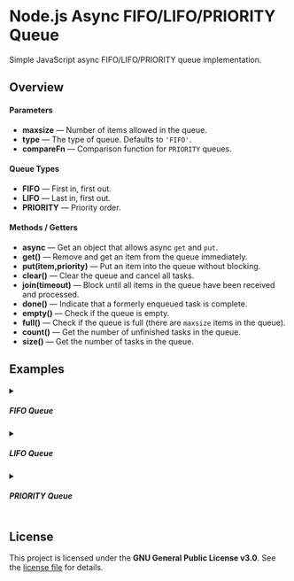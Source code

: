 # Node.js Async FIFO/LIFO/PRIORITY Queue

Simple JavaScript async FIFO/LIFO/PRIORITY queue implementation.

## Overview

#### Parameters

- **maxsize** — Number of items allowed in the queue.
- **type** — The type of queue. Defaults to `'FIFO'`.
- **compareFn** — Comparison function for `PRIORITY` queues.

#### Queue Types

- **FIFO** — First in, first out.
- **LIFO** — Last in, first out.
- **PRIORITY** — Priority order.

#### Methods / Getters

- **async** — Get an object that allows async `get` and `put`.
- **get()** — Remove and get an item from the queue immediately.
- **put(item,priority)** — Put an item into the queue without blocking.
- **clear()** — Clear the queue and cancel all tasks.
- **join(timeout)** — Block until all items in the queue have been received and processed.
- **done()** — Indicate that a formerly enqueued task is complete.
- **empty()** — Check if the queue is empty.
- **full()** — Check if the queue is full (there are `maxsize` items in the queue).
- **count()** — Get the number of unfinished tasks in the queue.
- **size()** — Get the number of tasks in the queue.

## Examples

<details>
<summary><h5>FIFO Queue</h5></summary>

Retrieves least recently added entries first (first in, first out).

```js
const { setTimeout } = require('node:timers');
const { Queue } = require('./queue.js');

(async () => {
    const queue = new Queue();

    queue.put('item #1');
    await queue.async.put('item #2');

    const task = queue.get();
    console.log(task.value); // item #1
    task.done();

    setTimeout(async () => {
        const task = await queue.async.get();
        console.log(task.value); // item #2
        task.done(); // *1
    }, 1000);

    await queue.join(); // *1

    setTimeout(async () => {
        const task = await queue.async.get();
        console.log(task.done()); // item #3 (*2)
    });

    await queue.put('item #3').join(); // *2

    queue.async.get(1000).catch(console.log); // throws QueueTimeout
})();
```

```shell
item #1
item #2
item #3
QueueTimeout [Error]: Promise timed out after 1000 ms
```

</details>

<details>
<summary><h5>LIFO Queue</h5></summary>

Retrieves most recently added entries first (last in, first out).

```js
const { Queue } = require('./queue.js');

const queue = new Queue({ type: 'LIFO' });

queue.put('A');
queue.put('B');

for (const task of queue)
    console.log(task.done());
```

```shell
B
A
```

</details>

<details>
<summary><h5>PRIORITY Queue</h5></summary>

Retrieves tasks in priority order (default lowest first).
Option `compareFn` provides a user-defined comparison function.

```js
const { Queue } = require('./queue.js');

function compareFn(prev, curr)
{
    return prev < curr; // default (lowest first)
}

(async () => {
    const queue = new Queue({
        type: 'PRIORITY',
        compareFn
    });

    queue.put('C');
    queue.put('A');
    queue.put('B');

    for (const task of queue)
        console.log(task.done());

    console.log('-'.repeat(10));

    queue.put('C', 1);
    queue.put('A', 3);
    queue.put('B', 2);

    for (const task of queue)
        console.log(task.done());
})();
```

```shell
A
B
C
----------
C
B
A
```

</details>

## License

This project is licensed under the **GNU General Public License v3.0**. See the [license file](LICENSE) for details.
